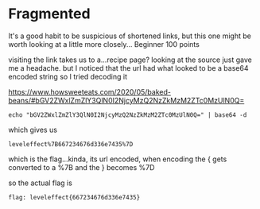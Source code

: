 # Fragmented 

It's a good habit to be suspicious of shortened links, but this one might be worth looking at a little more closely...
Beginner 
100 points 

visiting the link takes us to a...recipe page? looking at the source just gave me a headache. but I noticed that the url had what looked to be a base64 encoded string so I tried decoding it

https://www.howsweeteats.com/2020/05/baked-beans/#bGV2ZWxlZmZlY3QlN0I2NjcyMzQ2NzZkMzM2ZTc0MzUlN0Q=

`echo "bGV2ZWxlZmZlY3QlN0I2NjcyMzQ2NzZkMzM2ZTc0MzUlN0Q=" | base64 -d` 

which gives us 

`leveleffect%7B667234676d336e7435%7D`

which is the flag...kinda, its url encoded, when encoding the { gets converted to a %7B and the } becomes %7D

so the actual flag is 

`flag: leveleffect{667234676d336e7435}`
